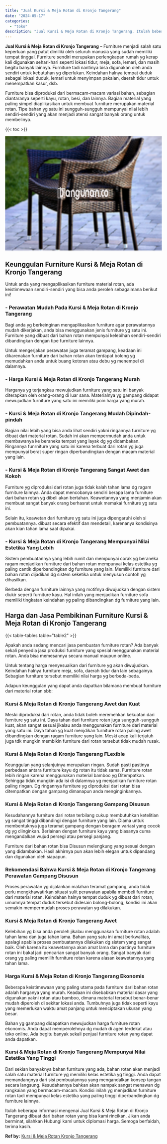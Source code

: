 ```yaml
---
title: "Jual Kursi & Meja Rotan di Kronjo Tangerang"
date: "2024-05-17"
categories: 
  - "toko"
description: "Jual Kursi & Meja Rotan di Kronjo Tangerang. Itulah beberapa informasi mengenai Jual Kursi & Meja Rotan di Kronjo Tangerang dibuat dari bahan rotan yang bisa..."
---
```


**Jual Kursi & Meja Rotan di Kronjo Tangerang** – Furniture menjadi salah satu keperluan yang patut dimiliki oleh seluruh manusia yang sudah memiliki tempat tinggal. Furniture sendiri merupakan perlengkapan rumah yg kerap kali digunakan sehari-hari seperti lokasi tidur, meja, sofa, lemari, dan masih begitu banyak lainnya. Furniture tadi nantinya bisa digunakan oleh anda sendiri untuk kebutuhan yg diperlukan. Keindahan halnya tempat duduk sebagai lokasi duduk, lemari untuk menyimpan pakaian, daerah tidur untuk menempatkan kasur, dsb.

Furniture bisa diproduksi dari bermacam-macam variasi bahan, sebagian diantaranya seperti kayu, rotan, besi, dan lainnya. Bagian material yang paling simpel diaplikasikan untuk membuat furniture merupakan material rotan. Tipe bahan yg satu ini sungguh-sungguh mempunyai nilai lebih sendiri-sendiri yang akan menjadi atensi sangat banyak orang untuk membelinya.

{{< toc >}}

![Jual Kursi & Meja Rotan di Kronjo Tangerang](/images/kursi-meja-rotan-murah29.png)

## Keunggulan Furniture Kursi & Meja Rotan di Kronjo Tangerang

Untuk anda yang mengaplikasikan furniture material rotan, ada keistimewaan sendiri-sendiri yang bisa anda peroleh sebagaimana berikut ini!

### \- Perawatan Mudah Pada Kursi & Meja Rotan di Kronjo Tangerang

Bagi anda yg berkeinginan mengaplikasikan furniture agar perawatannya mudah dikerjakan, anda bisa menggunakan jenis furniture yg satu ini. Furniture yang dibuat dari bahan rotan mempunyai kelebihan sendiri-sendiri dibandingkan dengan tipe furniture lainnya.

Untuk mengerjakan perawatan juga teramat gampang, keadaan ini dikarenakan furniture dari bahan rotan akan terdapat bolong yg memudahkan anda untuk buang kotoran atau debu yg menempel di dalamnya.

### \- Harga Kursi & Meja Rotan di Kronjo Tangerang Murah

Harganya yg terjangkau mewujudkan furniture yang satu ini banyak diterapkan oleh orang-orang di luar sana. Materialnya yg gampang didapat mewujudkan furniture yang satu ini memiliki poin harga yang murah.

### \- Kursi & Meja Rotan di Kronjo Tangerang Mudah Dipindah-pindah

Bagian nilai lebih yang bisa anda lihat sendiri yakni ringannya furniture yg dibuat dari material rotan. Sudah ini akan mempermudah anda untuk membawanya ke beraneka tempat yang layak dg yg didambakan. Ringannya funrniture yang satu ini karena terbuat dari rotan yg juga mempunyai berat super ringan diperbandingkan dengan macam material yang lain.

### \- Kursi & Meja Rotan di Kronjo Tangerang Sangat Awet dan Kokoh

Furniture yg diproduksi dari rotan juga tidak kalah tahan lama dg ragam furniture lainnya. Anda dapat mencobanya sendiri berapa lama furniture dari bahan rotan yg dibeli akan bertahan. Keawetannya yang menjamin akan membuat sangat banyak orang berhasrat untuk memakai furniture yg satu ini.

Selain itu, keawetan dari furniture yg satu ini juga dipengaruhi oleh si pembuatannya. dibuat secara efektif dan mendetail, karenanya kondisinya akan kian tahan lama saat dipakai.

### \- Kursi & Meja Rotan di Kronjo Tangerang Mempunyai Nilai Estetika Yang Lebih

Sistem pembuatannya yang lebih rumit dan mempunyai corak yg beraneka ragam menjadikan furniture dari bahan rotan mempunyai kelas estetika yg paling cantik diperbandingkan dg furniture yang lain. Memiliki furniture dari bahan rotan dijadikan dg sistem seketika untuk menyusun contoh yg dihasilkan.

Berbeda dengan furniture lainnya yang motifnya diwujudkan dengan sistem diukir seperti furniture kayu. Hal inilah yang menjadikan furniture sofa memiliki tingkatan keindahan yg paling dibandingkan dg furniture yang lain.

## Harga dan Jasa Pembikinan Furniture Kursi & Meja Rotan di Kronjo Tangerang

{{< table-tables table="table2" >}}

Apakah anda sedang mencari jasa pembuatan furniture rotan? Ada banyak sekali penyedia jasa produksi furniture yang spesial menggunakan material rotan. Anda bisa memesannya secara manual maupun online.

Untuk tentang harga menyesuaikan dari furniture yg akan diwujudkan. Keindahan halnya furniture meja, sofa, daerah tidur dan lain sebagainya. Sebagian furniture tersebut memiliki nilai harga yg berbeda-beda.

Adapun keunggulan yang dapat anda dapatkan bilamana membuat furniture dari material rotan sbb:

### Kursi & Meja Rotan di Kronjo Tangerang Awet dan Kuat

Meski diproduksi dari rotan, anda tidak boleh meremehkan kekuatan dari furniture yg satu ini. Daya tahan dari furniture rotan juga sungguh-sungguh kuat, akan sangat sesuai jikalau anda menggunakan furniture dari material yang satu ini. Daya tahan yg kuat menjdikan furniture rotan paling awet dibandingkan dengan ragam furniture yang lain. Meski acap kali terjatuh juga tdk mungkin membikin furniture dari rotan tersebut tidak mudah rusak.

### Kursi & Meja Rotan di Kronjo Tangerang FLexible

Keunggulan yang selanjutnya merupakan ringan. Sudah pasti pastinya perbedaan antara furniture kayu dg rotan itu tidak sama. Furniture rotan lebih ringan karena menggunakan material bamboo yg Ditempatkan. Sehingga tidak mungkin ada isi di dalamnya yg menjadikan furniture rotan paling ringan. Dg ringannya furniture yg diproduksi dari rotan bisa ditempatkan dengan gampang dimanapun anda menginginkannya.

### Kursi & Meja Rotan di Kronjo Tangerang Gampang Disusun

Kesudahannya furniture dari rotan terbilang cukup membutuhkan ketelitian yg sangat tinggi dibandingi dengan furniture yang lain. Diama untuk membentuknya juga teramat gampang dengan beragam variasi yang cocok dg yg diinginkan. Berlainan dengan furniture kayu yang biasanya cuma mengandalkan wujud persegi atau persegi panjang.

Furniture dari bahan rotan bisa Disusun melengkung yang sesuai dengan yang didambakan. Hasil akhirnya pun akan lebih elegan untuk dipandang dan digunakan oleh siapapun.

### Rekomendasi Bahwa Kursi & Meja Rotan di Kronjo Tangerang Perawatan Gampang Disusun

Proses perawatan yg dijalankan malahan teramat gampang, anda tidak perlu mengkhawatirkan situasi sulit perawatan apabila membeli furniture dari material rotan. Keindahan halnya tempat duduk yg dibuat dari rotan, umumnya tempat duduk tersebut didesain bolong-bolong, kondisi ini akan semakin mempermudah proses perawatan yg dilakukan.

### Kursi & Meja Rotan di Kronjo Tangerang Awet

Kelebihan yg bisa anda peroleh jikalau menggunakan furniture rotan adalah tahan lama dan juga tahan lama. Bahan yang satu ini amat berkwalitas, apalagi apabila proses pembuatannya dilakukan dg sistem yang sangat baik. Oleh karena itu keawetannya akan amat lama dan pastinya furniture rotan ini bakal jadi pencarian sangat banyak orang. Sangat banyak dari orang yg paling memilih furniture rotan karena alasan keawetannya yang tahan lama.

### Harga Kursi & Meja Rotan di Kronjo Tangerang Ekonomis

Beberapa keistimewaan yang paling utama pada furniture dari bahan rotan adalah harganya yang murah. Keadaan ini disebabkan material dasar yang digunakan yakni rotan atau bamboo, dimana material tersebut benar-benar mudah diperoleh di sekitar lokasi anda. Tumbuhnya juga tidak seperti kayu yang memerlukan waktu amat panjang untuk menciptakan ukuran yang besar.

Bahan yg gampang didapatkan mewujudkan harga furniture rotan ekonomis. Anda dapat memperolehnya dg mudah di agen terdekat atau toko online. Ada begitu banyak sekali penjual furniture rotan yang dapat anda dapatkan.

### Kursi & Meja Rotan di Kronjo Tangerang Mempunyai Nilai Estetika Yang Tinggi

Dari sekian banyaknya bahan furniture yang ada, bahan rotan akan menjadi salah satu material furniture yg memiliki kelas estetika yg tinggi. Anda dapat memandangnya dari sisi pembuatannya yang mengandalkan konsep tangan secara langsung. Kesudahannya bahkan akan nampak sangat menawan dg rangkaian yang bermacam-macam. Kondisi inilah yg menjadikan furniture rotan tadi mempunyai kelas estetika yang paling tinggi diperbandingkan dg furniture lainnya.

Itulah beberapa informasi mengenai Jual Kursi & Meja Rotan di Kronjo Tangerang dibuat dari bahan rotan yang bisa kami rincikan, Jikan anda berminat, silahkan Hubungi kami untuk diplomasi harga. Semoga berfaidah, terima kasih.

**Ref by:** [Kursi & Meja Rotan Kronjo Tangerang](https://id.wikipedia.org/wiki/Kursi)
